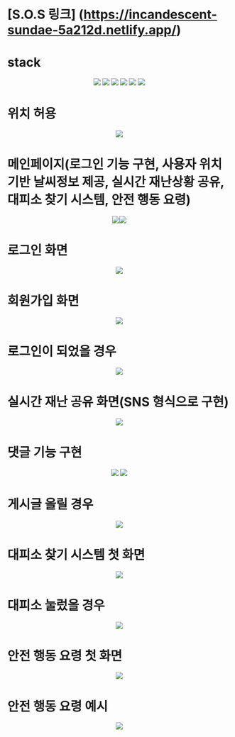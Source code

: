 # [S.O.S 링크] (https://incandescent-sundae-5a212d.netlify.app/)
# stack
<div align = center>
<img src="https://img.shields.io/badge/React-61DAFB?style=flat-square&logo=React&logoColor=white"/>
<img src="https://img.shields.io/badge/django-092E20?style=flat-square&logo=django&logoColor=blck"/>
<img src="https://img.shields.io/badge/python-3776AB?style=flat-square&logo=python&logoColor=white"/>
<img src="https://img.shields.io/badge/JS-F7DF1E?style=flat-square&logo=JS&logoColor=black"/>
<img src="https://img.shields.io/badge/netlify-00C7B7?style=flat-square&logo=netlify&logoColor=black"/>
<img src="https://img.shields.io/badge/pythonanywhere-1D9FD7?style=flat-square&logo=pythonanywhere&logoColor=black"/>
</div>



# 위치 허용
<div align = center>
<img src ="https://github.com/hackerton-skuniv11/back-end/assets/119941414/bdc08282-4e14-4357-9235-67b74bd82cfc">
</div>

# 메인페이지(로그인 기능 구현, 사용자 위치기반 날씨정보 제공, 실시간 재난상황 공유, 대피소 찾기 시스템, 안전 행동 요령)
<div align = center>
<img src ="https://github.com/hackerton-skuniv11/back-end/assets/119941414/76b74872-ec65-4985-bc31-28965ebf3864"><img src="https://github.com/hackerton-skuniv11/back-end/assets/119941414/1ecc1e27-815b-4952-814e-33e826a29ac1">
</div>

# 로그인 화면
<div align = center>
<img src="https://github.com/hackerton-skuniv11/back-end/assets/119941414/23874336-ac9c-4b7e-a119-ada64441bf78">
</div>

# 회원가입 화면
<div align = center>
<img src ="https://github.com/hackerton-skuniv11/back-end/assets/119941414/a3c1491c-02c7-46e1-a81b-51b186839d7c">
</div>

# 로그인이 되었을 경우
<div align = center>
<img src ="https://github.com/hackerton-skuniv11/back-end/assets/119941414/535da13e-071e-4552-ae6d-72568266237e">
</div>

# 실시간 재난 공유 화면(SNS 형식으로 구현)
<div align = center>
<img src ="https://github.com/hackerton-skuniv11/back-end/assets/119941414/fbb69e35-4c9c-46e1-ac9c-ee54ebc7d0f7">
</div>

# 댓글 기능 구현
<div align = center>
<img src ="https://github.com/hackerton-skuniv11/back-end/assets/119941414/eb7f42c0-ea42-4eba-b428-8f81e01c3b37">
<img src ="https://github.com/hackerton-skuniv11/back-end/assets/119941414/e364a17d-2205-4c77-a859-bbfc0e1e639e">
</div>

# 게시글 올릴 경우
<div align =center>
<img src ="https://github.com/hackerton-skuniv11/back-end/assets/119941414/d6e1b7d5-7f1a-499b-b26c-c5cb9f1ca8c8">
</div>

# 대피소 찾기 시스템 첫 화면
<div align =center>
<img src ="https://github.com/hackerton-skuniv11/back-end/assets/119941414/9595fb4b-cc2d-40a3-b672-40afc1455059">
</div>


# 대피소 눌렀을 경우
<div align =center>
<img src ="https://github.com/hackerton-skuniv11/back-end/assets/119941414/76f41b15-089e-4870-b3c4-b76f06810746">
</div>

# 안전 행동 요령 첫 화면
<div align =center>
<img src ="https://github.com/hackerton-skuniv11/back-end/assets/119941414/11601538-79bb-4b47-9286-4b01d9079ba9">
</div>

# 안전 행동 요령 예시
<div align =center>
<img src ="https://github.com/hackerton-skuniv11/back-end/assets/119941414/053b3832-bee2-463f-aa30-26b68ac48641">
</div>




